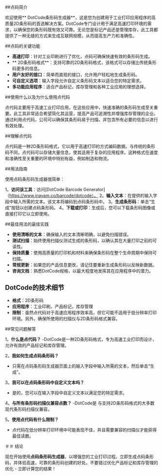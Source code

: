 ##点码简介

欢迎使用** DotCode条形码生成器**，这是您为创建用于工业打印应用程序的高质量2D条形码的首选解决方案。DotCode专门设计用于满足高速打印环境的需求，以确保您的条形码既有效又可靠。无论您是标记产品还是管理库存，此工具都提供了一种无缝的方式来生成互联网规模，从而提高生产力和准确性。

##点码的关键功能

-  **高速打印**：针对工业印刷进行了优化，点码可确保快速有效的条形码生成。
-  ** 2D条形码格式**：支持可靠的2D条形码格式，该格式可以存储比传统条形码更多的信息。
-  **用户友好的接口**：简单而直观的接口，允许用户轻松地生成条形码。
-  **可自定义选项**：输入字段允许自定义条形码文本以适合您的特定需求。
-  **多功能应用程序**：适合产品标记，库存管理和各种工业应用的理想选择。

##使用什么以及为什么使用点代码

点代码主要用于高速工业打印应用，在这些应用中，快速准确的条形码生成至关重要。此工具非常适合希望简化其运营，提高产品可追溯性并增强库存管理的企业。通过利用点代码，公司可以确保其条形码易于扫描，并包含所有必要的信息以进行有效处理。

##理解点代码

点代码是一种2D条形码格式，它以用于高速打印的方式编码数据。与传统的条形码不同，点代码可以存储大量信息，使其适用于复杂的应用程序。这种格式在速度和准确性至关重要的环境中特别有益，例如制造和物流。

##用法指南

使用点码条形码生成器很简单：

1。**访问该工具**：访问[DotCode Barcode Generator]（https://www.inayam.co/barcode/dotcode）。
2。**输入文本**：在提供的输入字段中输入所需的文本。该文本将编码到点码条形码中。
3。**生成条形码**：单击“生成”按钮以创建点码条形码。
4。**下载或打印**：生成后，您可以下载条形码图像或直接打印它以立即使用。

##最佳用法的最佳实践

-  **使用清晰的文本**：确保输入的文本清晰明确，以避免扫描错误。
-  **测试扫描**：始终使用扫描仪测试生成的条形码，以确认其在大量打印之前的可读性。
-  **保持质量**：使用高质量的打印机和材料来确保条形码在整个生命周期中保持可扫描。
-  **常规更新**：如果您的产品信息更改，请记住要重新生成条形码以反映新数据。
-  **咨询文档**：熟悉DotCode规格，以最大程度地发挥其在应用程序中的潜力。

## DotCode的技术细节

-  **格式**：2D条形码
-  **应用程序**：工业印刷，产品标记，库存管理
-  **限制**：虽然点代码对于高速应用程序效率高，但它可能不适用于低分辨率打印环境。另外，确保所使用的扫描仪与2D条形码格式兼容。

##常见问题解答

1。**什么是点代码？**
-DotCode是一种2D条形码格式，专为高速工业打印而设计，允许有效的产品标记和库存管理。

2。**我如何生成点码条形码？**
- 只需在点码条形码生成器页面上的输入字段中输入所需的文本，然后单击“生成”。

3。**我可以在点码条形码中自定义文本吗？**
- 是的，您可以在输入字段中自定义文本以满足您的特定需求。

4。**与所有条形码扫描仪兼容点数？**
-DotCode是 与支持2D条形码格式的大多数现代条形码扫描仪兼容。

5。**使用点代码有什么限制？**
- 点代码在低分辨率打印环境中可能表现不佳，并且需要兼容的扫描仪才能获得最佳读数。

＃＃ 结论

现在开始使用**点码条形码生成器**，以增强您的工业打印过程。立即生成点码条形码，并体验高速，可靠的条形码创建的好处。不要错过优化产品标记和库存管理的优化 - 立即计算您的结果！